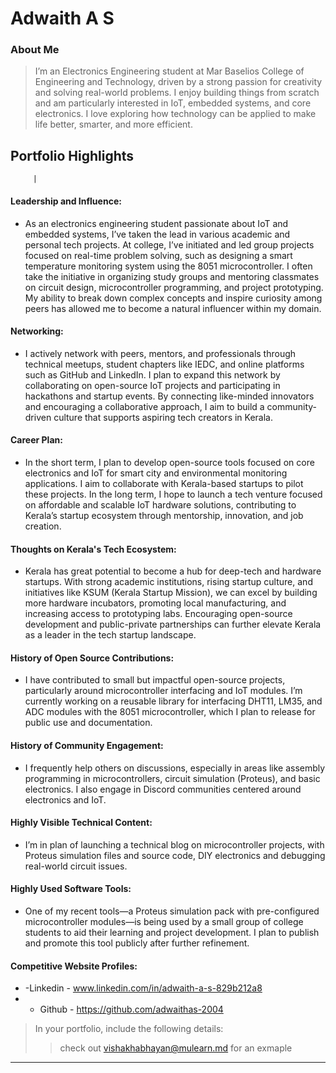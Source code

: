 # Adwaith A S

### About Me

> I’m an Electronics Engineering student at Mar Baselios College of Engineering and Technology, driven by a strong passion for creativity and solving real-world problems. I enjoy building things from scratch and am particularly interested in IoT, embedded systems, and core electronics. I love exploring how technology can be applied to make life better, smarter, and more efficient.
> 


## Portfolio Highlights
         |

#### Leadership and Influence:

- As an electronics engineering student passionate about IoT and embedded systems, I’ve taken the lead in various academic and personal tech projects. At college, I’ve initiated and led group projects focused on real-time problem solving, such as designing a smart temperature monitoring system using the 8051 microcontroller. I often take the initiative in organizing study groups and mentoring classmates on circuit design, microcontroller programming, and project prototyping. My ability to break down complex concepts and inspire curiosity among peers has allowed me to become a natural influencer within my domain.
#### Networking:

- I actively network with peers, mentors, and professionals through technical meetups, student chapters like IEDC, and online platforms such as GitHub and LinkedIn. I plan to expand this network by collaborating on open-source IoT projects and participating in hackathons and startup events. By connecting like-minded innovators and encouraging a collaborative approach, I aim to build a community-driven culture that supports aspiring tech creators in Kerala.
#### Career Plan:

- In the short term, I plan to develop open-source tools focused on core electronics and IoT for smart city and environmental monitoring applications. I aim to collaborate with Kerala-based startups to pilot these projects. In the long term, I hope to launch a tech venture focused on affordable and scalable IoT hardware solutions, contributing to Kerala’s startup ecosystem through mentorship, innovation, and job creation.

#### Thoughts on Kerala's Tech Ecosystem:

- Kerala has great potential to become a hub for deep-tech and hardware startups. With strong academic institutions, rising startup culture, and initiatives like KSUM (Kerala Startup Mission), we can excel by building more hardware incubators, promoting local manufacturing, and increasing access to prototyping labs. Encouraging open-source development and public-private partnerships can further elevate Kerala as a leader in the tech startup landscape.



#### History of Open Source Contributions:

- I have contributed to small but impactful open-source projects, particularly around microcontroller interfacing and IoT modules. I’m currently working on a reusable library for interfacing DHT11, LM35, and ADC modules with the 8051 microcontroller, which I plan to release for public use and documentation.

#### History of Community Engagement:

-  I frequently help others on discussions, especially in areas like assembly programming in microcontrollers, circuit simulation (Proteus), and basic electronics. I also engage in Discord communities centered around electronics and IoT.
#### Highly Visible Technical Content:

- I’m in plan of launching a technical blog on microcontroller projects, with Proteus simulation files and source code, DIY electronics and debugging real-world circuit issues.

#### Highly Used Software Tools:

- One of my recent tools—a Proteus simulation pack with pre-configured microcontroller modules—is being used by a small group of college students to aid their learning and project development. I plan to publish and promote this tool publicly after further refinement.

#### Competitive Website Profiles:

- -Linkedin - www.linkedin.com/in/adwaith-a-s-829b212a8
- - Github - https://github.com/adwaithas-2004


> In your portfolio, include the following details:
>> check out [vishakhabhayan@mulearn.md](./profiles/vishakhabhayan@mulearn.md) for an exmaple

---
